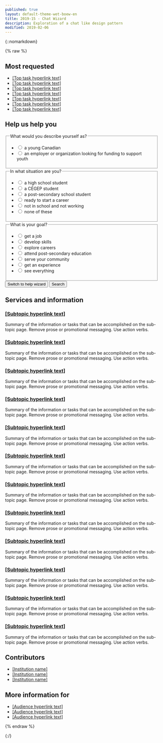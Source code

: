 ```yaml
---
published: true
layout: default-theme-wet-boew-en
title: 2019-15 - Chat Wizard
description: Exploration of a chat like design pattern
modified: 2019-02-06
---
```


{::nomarkdown}

{% raw %}

<div class="row">
	<div class="col-md-4 col-xs-12 pull-right">
		<section class="lnkbx">
			<h2>
			Most requested
			</h2>
			<ul>
				<li><a href="#">		[Top task hyperlink text]
				</a></li>
				<li><a href="#">		[Top task hyperlink text]
				</a></li>
				<li><a href="#">		[Top task hyperlink text]
				</a></li>
				<li><a href="#">		[Top task hyperlink text]
				</a></li>
				<li><a href="#">		[Top task hyperlink text]
				</a></li>
				<li><a href="#">		[Top task hyperlink text]
				</a></li>
				<li><a href="#">		[Top task hyperlink text]
				</a></li>
			</ul>
		</section>	</div>
		<div class="container wb-chtbt chtbt-basic">
			<div class="row">
				<section class="col-md-12">
					<h2>Help us help you</h2>
					<form class="mrgn-bttm-xl" data-wb-chtbt='{"action":"search", "send":"Show results"}'>
						<fieldset>
							<legend id="q1" data-wb-chtbt-q="Are you:">What would you describe yourself as?</legend>
							<ul class="list-unstyled mrgn-tp-md">
								<li>
									<label data-wb-chtbt-a='{"next":"#q2","url":"page1.html"}'>
										<input type="radio" value="young-canadian" name="q1" />
										a young Canadian
									</label>
								</li>
								<li>
									<label data-wb-chtbt-a='{"url":"page2.html"}'>
										<input type="radio" value="employer-organization-funding-support-youth" name="q1" />
										an employer or organization looking for funding to support youth
									</label>
								</li>
							</ul>
						</fieldset>
						<fieldset>
							<legend id="q2" data-wb-chtbt-q="Great! And are you:">In what situation are you?</legend>
							<ul class="list-unstyled mrgn-tp-md">
								<li>
									<label data-wb-chtbt-a='{"next":"#q3","url":"page1.html"}'>
										<input type="radio" value="high-school" name="q2" />
										a high school student
									</label>
								</li>
								<li>
									<label data-wb-chtbt-a='{"next":"#q3","url":"page1.html"}'>
										<input type="radio" value="cegep-student" name="q2" />
										a CÉGEP student
									</label>
								</li>
								<li>
									<label data-wb-chtbt-a='{"next":"#q3","url":"page1.html"}'>
										<input type="radio" value="post-secondary" name="q2" />
										a post-secondary school student
									</label>
								</li>
								<li>
									<label data-wb-chtbt-a='{"next":"#q3","url":"page1.html"}'>
										<input type="radio" value="ready-start-career" name="q2" />
										ready to start a career
									</label>
								</li>
								<li>
									<label data-wb-chtbt-a='{"next":"#q3","url":"page1.html"}'>
										<input type="radio" value="not-school-not-working" name="q2" />
										not in school and not working
									</label>
								</li>
								<li>
									<label data-wb-chtbt-a='{"next":"#q3","url":"page1.html"}'>
										<input type="radio" value="none" name="q2" />
										none of these
									</label>
								</li>
							</ul>
						</fieldset>
						<fieldset>
							<legend data-wb-chtbt-q="Awesome! And would you like to:">What is your goal?</legend>
							<ul class="list-unstyled mrgn-tp-md">
								<li>
									<label data-wb-chtbt-a='{"url":"page3.html"}'>
										<input type="radio" value="get-job" name="q3" />
										get a job
									</label>
								</li>
								<li>
									<label data-wb-chtbt-a='{"url":"page4.html"}'>
										<input type="radio" value="develop-skills" name="q3" />
										develop skills
									</label>
								</li>
								<li>
									<label data-wb-chtbt-a='{"url":"page5.html"}'>
										<input type="radio" value="explore-careers" name="q3" />
										explore careers
									</label>
								</li>
								<li>
									<label data-wb-chtbt-a='{"url":"page6.html"}'>
										<input type="radio" value="post-secondary-education" name="q3" />
										attend post-secondary education
									</label>
								</li>
								<li>
									<label data-wb-chtbt-a='{"url":"page7.html"}'>
										<input type="radio" value="serve-community" name="q3" />
										serve your community
									</label>
								</li>
								<li>
									<label data-wb-chtbt-a='{"url":"page8.html"}'>
										<input type="radio" value="get-experience" name="q3" />
										get an experience
									</label>
								</li>
								<li>
									<label data-wb-chtbt-a='{"url":"page1.html"}'>
										<input type="radio" value="everything" name="q3" />
										see everything
									</label>
								</li>
							</ul>
						</fieldset>
						<button type="submit" class="btn btn-sm btn-default chtbt-link">Switch to help wizard</button>
						<button type="submit" class="btn btn-sm btn-primary" data-chtbt-end="Thank you. I have built a page with results you may find resourceful.">Search</button>
					</form>
				</section>
			</div>
		</div>
	<section class="col-md-8 pull-left">
		<h2>Services and information</h2>
		<div class="wb-eqht row">
			<div class="col-md-6">
				<section>
					<h3 class="h5"><a href="#">
					[Subtopic hyperlink text]
					</a></h3>
					<p>
					Summary of the information or tasks that can be accomplished on the sub-topic page. Remove prose or promotional messaging. Use action verbs.
					</p>
				</section>
			</div>			<div class="col-md-6">
				<section>
					<h3 class="h5"><a href="#">
					[Subtopic hyperlink text]
					</a></h3>
					<p>
					Summary of the information or tasks that can be accomplished on the sub-topic page. Remove prose or promotional messaging. Use action verbs.
					</p>
				</section>
			</div>			<div class="col-md-6">
				<section>
					<h3 class="h5"><a href="#">
					[Subtopic hyperlink text]
					</a></h3>
					<p>
					Summary of the information or tasks that can be accomplished on the sub-topic page. Remove prose or promotional messaging. Use action verbs.
					</p>
				</section>
			</div>			<div class="col-md-6">
				<section>
					<h3 class="h5"><a href="#">
					[Subtopic hyperlink text]
					</a></h3>
					<p>
					Summary of the information or tasks that can be accomplished on the sub-topic page. Remove prose or promotional messaging. Use action verbs.
					</p>
				</section>
			</div>			<div class="col-md-6">
				<section>
					<h3 class="h5"><a href="#">
					[Subtopic hyperlink text]
					</a></h3>
					<p>
					Summary of the information or tasks that can be accomplished on the sub-topic page. Remove prose or promotional messaging. Use action verbs.
					</p>
				</section>
			</div>			<div class="col-md-6">
				<section>
					<h3 class="h5"><a href="#">
					[Subtopic hyperlink text]
					</a></h3>
					<p>
					Summary of the information or tasks that can be accomplished on the sub-topic page. Remove prose or promotional messaging. Use action verbs.
					</p>
				</section>
			</div>			<div class="col-md-6">
				<section>
					<h3 class="h5"><a href="#">
					[Subtopic hyperlink text]
					</a></h3>
					<p>
					Summary of the information or tasks that can be accomplished on the sub-topic page. Remove prose or promotional messaging. Use action verbs.
					</p>
				</section>
			</div>			<div class="col-md-6">
				<section>
					<h3 class="h5"><a href="#">
					[Subtopic hyperlink text]
					</a></h3>
					<p>
					Summary of the information or tasks that can be accomplished on the sub-topic page. Remove prose or promotional messaging. Use action verbs.
					</p>
				</section>
			</div>			<div class="col-md-6">
				<section>
					<h3 class="h5"><a href="#">
					[Subtopic hyperlink text]
					</a></h3>
					<p>
					Summary of the information or tasks that can be accomplished on the sub-topic page. Remove prose or promotional messaging. Use action verbs.
					</p>
				</section>
			</div>			<div class="col-md-6">
				<section>
					<h3 class="h5"><a href="#">
					[Subtopic hyperlink text]
					</a></h3>
					<p>
					Summary of the information or tasks that can be accomplished on the sub-topic page. Remove prose or promotional messaging. Use action verbs.
					</p>
				</section>
			</div>			<div class="col-md-6">
				<section>
					<h3 class="h5"><a href="#">
					[Subtopic hyperlink text]
					</a></h3>
					<p>
					Summary of the information or tasks that can be accomplished on the sub-topic page. Remove prose or promotional messaging. Use action verbs.
					</p>
				</section>
			</div>			<div class="col-md-6">
				<section>
					<h3 class="h5"><a href="#">
					[Subtopic hyperlink text]
					</a></h3>
					<p>
					Summary of the information or tasks that can be accomplished on the sub-topic page. Remove prose or promotional messaging. Use action verbs.
					</p>
				</section>
			</div>		</div>
	</section>
	<div class="pull-right col-xs-12 col-md-4">
		<section class="lnkbx">
			<h2>
			Contributors
			</h2>
			<ul>
				<li><a href="#">[Institution name]</a></li>
				<li><a href="#">[Institution name]</a></li>
				<li><a href="#">[Institution name]</a></li>
			</ul>
		</section>
		<section class="lnkbx">
			<h2>More information for</h2>
			<ul>
				<li><a href="#">[Audience hyperlink text]</a></li>
				<li><a href="#">[Audience hyperlink text]</a></li>
				<li><a href="#">[Audience hyperlink text]</a></li>
			</ul>
		</section>
	</div>
</div>

<script src="https://ajax.googleapis.com/ajax/libs/jquery/2.1.4/jquery.js"></script>
<!-- Chat bot -->
<script>
// Data structure example for a working chatbot
var datainput = {
	header: {
		action: "search", 
		send: "Show results",
		endtext: "Thank you. I have built a page with results you may find resourceful.",
		starttext: "Hi! I can help direct you to programs and services you might be interested in. Let's begin...",
		first: "q1"
	}, 
	questions: {
		q1: 
		{
			queryName: "describe",
			labelform: "What would you describe yourself as?",
			labelwizard: "Are you:",
			input: "radio",
			choices: [
				{ 
					content: "a young Canadian",
					queryParam: "young-canadian",
					next: "q2"
				},
				{ 
					content: "an employer or organization looking for funding to support youth",
					queryParam: "employer-organization-funding-support-youth",
					next: "none",
					url: "2019-15-exploration-chat-pattern-prototype-results.html"
				}
			]
		}, 
		q2:
		{
			queryName: "situation",
			labelform: "In what situation are you?",
			labelwizard: "Great! And are you:",
			input: "radio",
			choices: [
				{ 
					content: "a high school student",
					queryParam: "high-school",
					next: "q3"
				},
				{ 
					content: "a CÉGEP student",
					queryParam: "cegep-student",
					next: "q3"
				},
				{ 
					content: "a post-secondary school student",
					queryParam: "post-secondary",
					next: "q3"
				},
				{ 
					content: "ready to start a career",
					queryParam: "ready-start-career",
					next: "q3"
				},
				{ 
					content: "not in school and not working",
					queryParam: "not-school-not-working",
					next: "q3"
				},
				{ 
					content: "none of these",
					queryParam: "none",
					next: "q3"
				}
			]
		},
		q3:
		{
			queryName: "goal",
			labelform: "What is your goal?",
			labelwizard: "Awesome! And would you like to:",
			input: "radio",
			choices: [
				{ 
					content: "get a job",
					queryParam: "get-job",
					next: "none",
					url: "2019-15-exploration-chat-pattern-prototype-results.html"
				},
				{ 
					content: "develop skills",
					queryParam: "develop-skills",
					next: "none",
					url: "2019-15-exploration-chat-pattern-prototype-results.html"
				},
				{ 
					content: "explore careers",
					queryParam: "explore-careers",
					next: "none",
					url: "2019-15-exploration-chat-pattern-prototype-results.html"
				},
				{ 
					content: "attend post-secondary education",
					queryParam: "post-secondary-education",
					next: "none",
					url: "2019-15-exploration-chat-pattern-prototype-results.html"
				},
				{ 
					content: "serve your community",
					queryParam: "serve-community",
					next: "none",
					url: "2019-15-exploration-chat-pattern-prototype-results.html"
				},
				{ 
					content: "get an experience",
					queryParam: "get-experience",
					next: "none",
					url: "2019-15-exploration-chat-pattern-prototype-results.html"
				},
				{ 
					content: "see everything",
					queryParam: "everything",
					next: "none",
					url: "2019-15-exploration-chat-pattern-prototype-results.html"
				}
			]
		}
	}
};
			
// For testing purposes, stringify the JavaScipt Object Array
var datajson = JSON.stringify(datainput);

// Parsing JSON Data Source
datainput = JSON.parse(datajson);

// Create the data that is sent as an output, if needed + check if user has answered + determine index of question
var dataoutput = [],
	hasAnswered = true, 
	first = datainput.header.first,
	redirurl = "",
	current = datainput.questions[datainput.header.first];

// If chatbot is found, initiate
function initiateChtbt($selector, $input="JSON") {
	buildChtbt($selector);

	var $basic = $(".chtbt-basic"), 
		$bubble = $(".chtbt-bubble-wrap"), 
		$container = $(".chtbt-container"), 
		$form = $(".chtbt-body");

	$basic.hide();
	$bubble.fadeIn('slow');

	setTimeout(function () {
		$bubble.find('p').hide();
	}, 14850);

	// Show basic form and hide chatbot
	$(".chtbt-basic-link").on("click", function(event) {
		event.preventDefault();
		$container.stop().hide();

		$basic.stop().show();
		$basic.find("input:first").focus();
		$("body").removeClass("chtbt-noscroll");
	});

	// Show chatbot and hide basic form
	$(".chtbt-link").on("click", function(event) {
		event.preventDefault();
		$basic.stop().hide();

		$bubble.find(".chtbt-bubble").removeClass("chtbt-trans-pulse");
		$bubble.find("p").hide().removeClass("chtbt-trans-left");

		$container.stop().show();
		$bubble.stop().hide();
		$(".chtbt-conversation").scrollTop($('.chtbt-history')[0].scrollHeight);
		$("body").addClass("chtbt-noscroll");

		if(hasAnswered) {
			appendInteraction($form);
		}
	});

	// On Submit answer
	$form.on("submit", function(event) {
		event.preventDefault();
		appendReply($form, $("input:checked"));
	})

	// Minimize chatbot
	$(".chtbt-min").on("click", function(event) {
		event.preventDefault();
		$container.stop().hide();
		$bubble.stop().show();
		$("body").removeClass("chtbt-noscroll");
	});
}

// Builds the chatbot skeleton
function buildChtbt($selector) {
	$selector.after('<div class="chtbt-bubble-wrap"><p class="chtbt-trans-left">I can help you find the information you need</p><a href="#chtbt-container" aria-controls="chtbt-container" class="chtbt-link chtbt-bubble chtbt-trans-pulse" role="button">Toggle help wizard</a></div>');
	$selector.next('.chtbt-bubble-wrap').after('<aside class="modal-content overlay-def chtbt-container"></a>');

	$container = $(".chtbt-container");
	$container.append('<header class="modal-header chtbt-header"><h2 class="modal-title chtbt-title">I can help you find the information you need</h2><button type="button" class="chtbt-min" title="Minimize help wizard"><span class="glyphicon glyphicon-chevron-down"></span></button></header>');
	$container.append('<form class="modal-body chtbt-body"></form>');

	$form = $(".chtbt-body");
	$form.append('<div class="chtbt-conversation mrgn-bttm-md"><section class="chtbt-history"><h3 class="wb-inv">Conversation history</h3></section><section class="chtbt-reply"><h3 class="wb-inv">Reply</h3><div class="chtbt-inputs"></div></section></div>');
	$form.append('<section class="chtbt-controls"><h3 class="wb-inv">Controls</h3><div class="row"><div class="col-xs-12"><button type="submit" class="btn btn-primary btn-block" type="button">Send</button></div></div><div class="row"><div class="col-xs-12 text-center mrgn-tp-sm"><a href="#chtbt-basic" class="btn btn-sm btn-link chtbt-basic-link" role="button">Switch to basic form</a></div></div></section>');

	$(".chtbt-conversation").scrollTop($('.chtbt-history')[0].scrollHeight);
}

// Adds new question from bot and inputs
function appendInteraction($selector, last) {
	hasAnswered = false;
	$selector.find(":input[type=submit]").prop('disabled', true);
	var $dropspot = $selector.find(".chtbt-history");
	$dropspot.append('<div class="row mrgn-bttm-sm"><div class="col-xs-9"><h4 class="mrgn-tp-0 mrgn-bttm-sm"><span class="chtbt-avatar"></span><span class="chtbt-question"><span class="chtbt-loader"><span class="chtbt-loader-dot dot1"></span><span class="chtbt-loader-dot dot2"></span><span class="chtbt-loader-dot dot3"></span></span></span></h4></div></div>');

	var $inputsSpot = $selector.find(".chtbt-inputs");
	$inputsSpot.html('');
	var questionnaire = datainput.header;

	setTimeout(function () {
		if(first != "") {
			$dropspot.find(".chtbt-question").last().html(questionnaire.starttext);
			first = "";
			appendInteraction($selector, false);
		} else if(current == "last") {
			var paramStr = "",
				btnclasses = $selector.find(":input[type=submit]").attr('class'); // For demo purposes

			for(var i=0; i<dataoutput.length; i++) {
				paramStr += dataoutput[i].qId + "=" + dataoutput[i].answer + '&';
			}
			paramStr = paramStr.slice(0, -1);
			$dropspot.find(".chtbt-question").last().html(questionnaire.endtext);
			$selector.find(":input[type=submit]").replaceWith('<a class="' + btnclasses + '" href="' + redirurl + '?' + paramStr + '">' + questionnaire.send + ' <span class="glyphicon glyphicon-chevron-right small"></span></a>');
		} else {
			$dropspot.find(".chtbt-question").last().html(current.labelwizard);
			setTimeout(function () {
				$inputsSpot.append('<fieldset><legend class="wb-inv">' + current.labelwizard + '</legend><div class="row"><div class="col-xs-12"><ul class="list-inline mrgn-tp-sm chtbt-choices"></ul></div></div></fieldset>');
				for(var i=0; i<current.choices.length; i++) {
					iQuestion = current.choices[i];	
					$inputsSpot.find(".chtbt-choices").append('<li><label><input type="' + current.input + '" value="' + iQuestion.queryParam + '" name="' + current.queryName + '" data-chtbt-next="' + iQuestion.next + '"' + (typeof iQuestion.url === "undefined" ? '' : 'data-chtbt-url="' + iQuestion.url + '"') + ' /> <span>' + iQuestion.content + '</span></label></li>');
				}
				if($(".chtbt-reply").outerHeight() > ($(".chtbt-conversation").innerHeight() - $(".chtbt-question:last")[0].scrollHeight)) {
					$(".chtbt-conversation").stop().animate({scrollTop:$(".chtbt-history").outerHeight() - $(".chtbt-question:last")[0].scrollHeight - 30}, 500, 'swing');
				} else {
					$(".chtbt-conversation").scrollTop($(".chtbt-history")[0].scrollHeight);
				}
				$selector.find(":input[type=submit]").prop('disabled', false);
			}, 750);
		}
		$(".chtbt-conversation").scrollTop($(".chtbt-history")[0].scrollHeight);
	}, 1750);
}

// Adds reply from human and calls next question
function appendReply($selector, $answer) {
	$selector.find(":input[type=submit]").prop('disabled', true);
	dataoutput.push({qId: current.queryName, answer: $answer.next().html()});	// Should be $answer.val()
	console.log(dataoutput);	// For testing purposes
	$dropspot = $selector.find(".chtbt-history");
	$dropspot.append('<div class="row mrgn-bttm-md"><div class="col-xs-9 col-xs-offset-3"><div class="chtbt-message text-right pull-right"><p class="mrgn-bttm-0">' + $answer.next("span").html() + '</p></div></div></div>');
	hasAnswered = true;
	setTimeout(function () {
		$selector.find(".chtbt-inputs").remove("fieldset");
		var next = $answer.data('chtbt-next');
		if(next == "none") {
			current = "last";
			redirurl = $answer.data('chtbt-url');
		} else {
			current = datainput.questions[next];
		}
		appendInteraction($selector);
	}, 500);
}

if($(".wb-chtbt").length) {
	$chtbt = $(".wb-chtbt");
	initiateChtbt($chtbt);
}
</script>

{% endraw %}

{:/}
